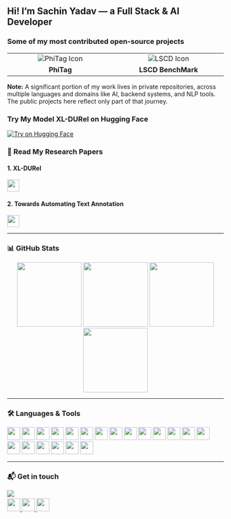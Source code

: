 <h2 align="left">Hi! I’m Sachin Yadav — a Full Stack & AI Developer</h2>

### Some of my most contributed open-source projects

<table>
  <tr>
    <td align="center" valign="top" width="300">
      <a href="https://github.com/Garrafao/phitag" target="_blank" style="text-decoration: none; color: inherit;">
        <div style="display: flex; flex-direction: column; align-items: center;">
          <img src="https://img.icons8.com/fluency/48/folder-invoices.png" alt="PhiTag Icon" />
          <strong style="margin-top: 6px;">PhiTag</strong>
          <!-- <sub style="color: #666;">A lightweight annotation tool for NLP datasets.</sub> -->
        </div>
      </a>
    </td>
    <td align="center" valign="top" width="300">
      <a href="https://github.com/Garrafao/LSCDBenchmark" target="_blank" style="text-decoration: none; color: inherit;">
        <div style="display: flex; flex-direction: column; align-items: center;">
          <img src="https://img.icons8.com/fluency/48/folder-invoices.png" alt="LSCD Icon" />
          <strong style="margin-top: 6px;">LSCD BenchMark</strong>
          <!-- <sub style="color: #666;">Evaluating Lexical Semantic Change across time and languages.</sub> -->
        </div>
      </a>
    </td>
  </tr>
</table>

**Note:** A significant portion of my work lives in private repositories, across multiple languages and domains like AI, backend systems, and NLP tools. The public projects here reflect only part of that journey.

### Try My Model **XL-DURel** on Hugging Face

<a href="https://huggingface.co/sachinn1/xl-durel" target="_blank">
  <img src="https://img.shields.io/badge/Try%20on-HuggingFace-yellow?logo=huggingface&style=for-the-badge" alt="Try on Hugging Face" />
</a>



### 📝 Read My Research Papers

#### 1. **XL-DURel**   
<a href="#" target="_blank">
  <img src="https://img.shields.io/badge/View%20Paper-arXiv-B31B1B?style=for-the-badge&logo=arxiv&logoColor=white" height="28" />
</a>

#### 2. **Towards Automating Text Annotation**  

<a href="https://arxiv.org/pdf/2407.04130v1" target="_blank">
  <img src="https://img.shields.io/badge/View%20Paper-arXiv-B31B1B?style=for-the-badge&logo=arxiv&logoColor=white" height="28" />
</a>


---

### 📊 GitHub Stats

<div align="center">
  <img src="https://github-readme-stats.vercel.app/api?username=sachinn12&show_icons=true&include_all_commits=true&count_private=true&theme=dracula" height="150" />
  <img src="https://streak-stats.demolab.com?user=sachinn12&theme=dracula" height="150" />
  <img src="https://github-readme-stats.vercel.app/api/top-langs?username=sachinn12&layout=compact&langs_count=5&theme=dracula" height="150" />
  <img src="https://github-profile-trophy.vercel.app?username=sachinn12&no-frame=true&theme=dracula" height="150" />
</div>

---

### 🛠 Languages & Tools

<div align="left">
  <img src="https://cdn.jsdelivr.net/gh/devicons/devicon/icons/java/java-original.svg" height="30" />
  <img src="https://cdn.jsdelivr.net/gh/devicons/devicon/icons/javascript/javascript-original.svg" height="30" />
  <img src="https://cdn.jsdelivr.net/gh/devicons/devicon/icons/typescript/typescript-original.svg" height="30" />
  <img src="https://cdn.jsdelivr.net/gh/devicons/devicon/icons/react/react-original.svg" height="30" />
  <img src="https://cdn.jsdelivr.net/gh/devicons/devicon/icons/html5/html5-original.svg" height="30" />
  <img src="https://cdn.jsdelivr.net/gh/devicons/devicon/icons/css3/css3-original.svg" height="30" />
  <img src="https://cdn.jsdelivr.net/gh/devicons/devicon/icons/python/python-original.svg" height="30" />
  <img src="https://cdn.jsdelivr.net/gh/devicons/devicon/icons/csharp/csharp-original.svg" height="30" />
  <img src="https://cdn.jsdelivr.net/gh/devicons/devicon/icons/spring/spring-original.svg" height="30" />
  <img src="https://cdn.jsdelivr.net/gh/devicons/devicon/icons/nodejs/nodejs-original.svg" height="30" />
  <img src="https://cdn.jsdelivr.net/gh/devicons/devicon/icons/intellij/intellij-original.svg" height="30" />
  <img src="https://cdn.jsdelivr.net/gh/devicons/devicon/icons/googlecloud/googlecloud-original.svg" height="30" />
  <img src="https://cdn.jsdelivr.net/gh/devicons/devicon/icons/docker/docker-original.svg" height="30" />
  <img src="https://skillicons.dev/icons?i=aws" height="30" />
  <img src="https://cdn.simpleicons.org/pytorch/EE4C2C" height="30" />
  <img src="https://skillicons.dev/icons?i=tailwind" height="30" />
  <img src="https://huggingface.co/front/assets/huggingface_logo-noborder.svg" height="30"  />
  <img src="https://cdn.jsdelivr.net/gh/devicons/devicon/icons/mongodb/mongodb-original.svg" height="30" />
  <img src="https://cdn.jsdelivr.net/gh/devicons/devicon/icons/postgresql/postgresql-original.svg" height="30"  />
  <img src="https://cdn.jsdelivr.net/gh/devicons/devicon/icons/mysql/mysql-original.svg" height="30"  />

</div>

---

### 📬 Get in touch 
 <img src="https://visitor-badge.laobi.icu/badge?page_id=sachinn12.sachinn12&"  />
 &nbsp;
<div align="left">

  <a href="https://www.linkedin.com/in/sachhinn/" target="_blank">
    <img src="https://img.shields.io/static/v1?message=LinkedIn&logo=linkedin&label=&color=0077B5&logoColor=white&labelColor=&style=for-the-badge" height="30" />
  </a>
  <a href="https://discord.com/users/1155905027609727028" target="_blank">
    <img src="https://img.shields.io/static/v1?message=Discord&logo=discord&label=&color=7289DA&logoColor=white&labelColor=&style=for-the-badge"  height="30" />
  </a>
  <a href="mailto:sachindv42@gmail.com" target="_blank">
    <img src="https://img.shields.io/static/v1?message=Gmail&logo=gmail&label=&color=D14836&logoColor=white&labelColor=&style=for-the-badge" height="30" />
  </a>
</div>
